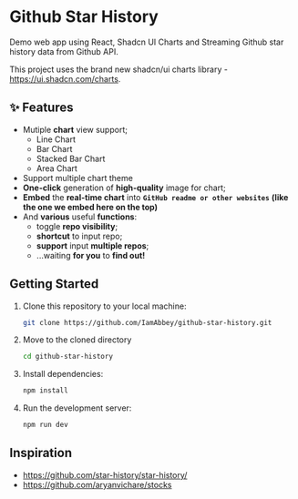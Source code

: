 # Github Star History

Demo web app using React, Shadcn UI Charts and Streaming Github star history data from Github API.

This project uses the brand new shadcn/ui charts library - https://ui.shadcn.com/charts.

## ✨ Features

- Mutiple **chart** view support;
   - Line Chart
   - Bar Chart
   - Stacked Bar Chart
   - Area Chart
- Support multiple chart theme
- **One-click** generation of **high-quality** image for chart;
- **Embed** the **real-time chart** into **`GitHub readme or other websites`** **(like the one we embed here on the top)**
- And **various** useful **functions**:
  - toggle **repo visibility**;
  - **shortcut** to input repo;
  - **support** input **multiple repos**;
  - ...waiting **for you** to **find out!**

## Getting Started

1. Clone this repository to your local machine:

   ```bash
   git clone https://github.com/IamAbbey/github-star-history.git
   ```

2. Move to the cloned directory

   ```bash
   cd github-star-history
   ```

3. Install dependencies:

   ```bash
   npm install
   ```

4. Run the development server:

   ```bash
   npm run dev
   ```

## Inspiration
- https://github.com/star-history/star-history/
- https://github.com/aryanvichare/stocks